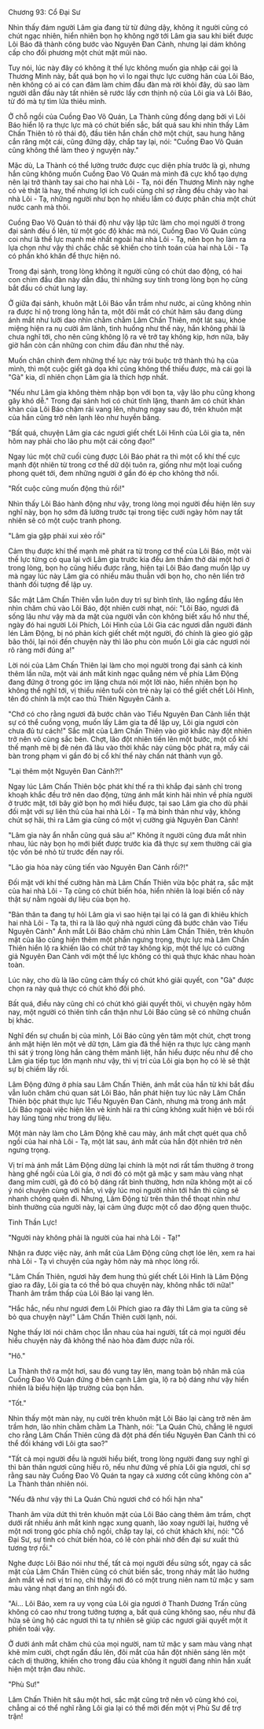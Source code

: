 




Chương 93: Cổ Đại Sư


Nhìn thấy đám người Lâm gia đang từ từ đứng dậy, không ít người cũng có chút ngạc nhiên, hiển nhiên bọn họ không ngờ tới Lâm gia sau khi biết được Lôi Báo đã thành công bước vào Nguyên Đan Cảnh, nhưng lại dám không cấp cho đối phương một chút mặt mũi nào.

Tuy nói, lúc này đây có không ít thế lực không muốn gia nhập cái gọi là Thương Minh này, bất quá bọn họ vì lo ngại thực lực cường hãn của Lôi Báo, nên không có ai có can đảm làm chim đầu đàn mà rời khỏi đây, dù sao làm người dẫn đầu này tất nhiên sẽ rước lấy cơn thịnh nộ của Lôi gia và Lôi Báo, từ đó mà tự tìm lửa thiêu mình.

Ở chỗ ngồi của Cuồng Đao Võ Quán, La Thành cũng đồng dạng bởi vì Lôi Báo hiển lộ ra thực lực mà có chút biến sắc, bất quá sau khi nhìn thấy Lâm Chấn Thiên tỏ rõ thái độ, đầu tiên hắn chần chờ một chút, sau hung hăng cắn răng một cái, cũng đứng dậy, chắp tay lại, nói: "Cuồng Đao Võ Quán cũng không thể làm theo ý nguyện này."

Mặc dù, La Thành có thể lường trước được cục diện phía trước là gì, nhưng hắn cũng không muốn Cuồng Đao Võ Quán mà mình đã cực khổ tạo dựng nên lại trở thành tay sai cho hai nhà Lôi - Tạ, nói đến Thương Minh này nghe có vẻ thật là hay, thế nhưng lợi ích cuối cùng chỉ sợ rằng đều chảy vào hai nhà Lôi - Tạ, những người như bọn họ nhiều lắm có được phân chia một chút nước canh mà thôi.

Cuồng Đao Võ Quán tỏ thái độ như vậy lập tức làm cho mọi người ở trong đại sảnh đều ồ lên, từ một góc độ khác mà nói, Cuồng Đao Võ Quán cũng coi như là thế lực mạnh mẽ nhất ngoài hai nhà Lôi - Tạ, nên bọn họ làm ra lựa chọn như vậy thì chắc chắc sẽ khiến cho tính toán của hai nhà Lôi - Tạ có phần khó khăn để thực hiện nó.

Trong đại sảnh, trong lòng không ít người cũng có chút dao động, có hai con chim đầu đàn này dẫn đầu, thì những suy tính trong lòng bọn họ cũng bắt đầu có chút lung lay.

Ở giữa đại sảnh, khuôn mặt Lôi Báo vẫn trầm như nước, ai cũng không nhìn ra được hỉ nộ trong lòng hắn ta, một đôi mắt có chút hãm sâu đang dùng ánh mắt như lưỡi dao nhìn chằm chằm Lâm Chấn Thiên, một lát sau, khóe miệng hiện ra nụ cười âm lãnh, tình huống như thế này, hắn không phải là chưa nghĩ tới, cho nên cũng không lộ ra vẻ trở tay không kịp, hơn nữa, bây giờ hắn còn cần những con chim đầu đàn như thế này.

Muốn chân chính đem những thế lực này trói buộc trở thành thủ hạ của mình, thì một cuộc giết gà dọa khỉ cũng không thể thiếu được, mà cái gọi là "Gà" kia, dĩ nhiên chọn Lâm gia là thích hợp nhất.

"Nếu như Lâm gia không thèm nhập bọn với bọn ta, vậy lão phu cũng khong gây khó dễ." Trong đại sảnh hơi có chút tĩnh lặng, thanh âm có chút khàn khàn của Lôi Báo chậm rãi vang lên, nhưng ngay sau đó, trên khuôn mặt của hắn cũng trở nên lạnh lẽo như huyền băng.

"Bất quá, chuyện Lâm gia các ngươi giết chết Lôi Hình của Lôi gia ta, nên hôm nay phải cho lão phu một cái công đạo!"

Ngay lúc một chữ cuối cùng được Lôi Báo phát ra thì một cổ khí thế cực mạnh đột nhiên từ trong cơ thể dữ dội tuôn ra, giống như một loại cuồng phong quét tới, đem những người ở gần đó ép cho không thở nổi.

"Rốt cuộc cũng muốn động thủ rồi!"

Nhìn thấy Lôi Báo hành động như vậy, trong lòng mọi người đều hiện lên suy nghĩ này, bọn họ sớm đã lường trước tại trong tiệc cưới ngày hôm nay tất nhiên sẽ có một cuộc tranh phong.

"Lâm gia gặp phải xui xẻo rồi"

Cảm thụ được khí thế mạnh mẽ phát ra từ trong cơ thể của Lôi Báo, một vài thế lực từng có qua lại với Lâm gia trước kia đều âm thầm thở dài một hơi ở trong lòng, bọn họ cũng hiểu được rằng, hiện tại Lôi Báo đang muốn lập uy mà ngay lúc này Lâm gia có nhiều mâu thuẫn với bọn họ, cho nên liền trở thành đối tượng để lập uy.

Sắc mặt Lâm Chấn Thiên vẫn luôn duy trì sự bình tĩnh, lão ngẩng đầu lên nhìn chăm chú vào Lôi Báo, đột nhiên cười nhạt, nói: "Lôi Báo, ngươi đã sống lâu như vậy mà da mặt của người vẫn còn không biết xấu hổ như thế, ngày đó hai người Lôi Phích, Lôi Hình của Lôi Gia các ngươi dẫn người đánh lén Lâm Động, bị nó phản kích giết chết một người, đó chính là gieo gió gặp bão thôi, lại nói đến chuyện này thì lão phu còn muốn Lôi gia các ngươi nói rõ ràng mới đúng a!"

Lời nói của Lâm Chấn Thiên lại làm cho mọi người trong đại sảnh cả kinh thêm lần nữa, một vài ánh mắt kinh ngạc quẳng ném về phía Lâm Động đang đứng ở trong góc im lặng chưa nói một lời nào, hiển nhiên bọn họ không thể nghĩ tới, vị thiếu niên tuổi còn trẻ này lại có thể giết chết Lôi Hình, tên đó chính là một cao thủ Thiên Nguyên Cảnh a.

"Chớ có cho rằng ngươi đã bước chân vào Tiểu Nguyên Đan Cảnh liền thật sự có thể cuồng vọng, muốn lấy Lâm gia ta để lập uy, Lôi gia ngươi còn chưa đủ tư cách!" Sắc mặt của Lâm Chấn Thiên vào giờ khắc này đột nhiên trở nên vô cùng sắc bén. Chợt, lão đột nhiên tiến lên một bước, một cổ khí thế mạnh mẽ bị đè nén đã lâu vào thời khắc này cũng bộc phát ra, mấy cái bàn trong phạm vi gần đó bị cổ khí thế này chấn nát thành vụn gỗ.

"Lại thêm một Nguyên Đan Cảnh?!"

Ngay lúc Lâm Chấn Thiên bộc phát khí thế ra thì khắp đại sảnh chỉ trong khoạh khắc đều trở nên dao động, từng ánh mắt kinh hãi nhìn về phía người ở trước mặt, tới bây giờ bọn họ mới hiểu được, tại sao Lâm gia cho dù phải đối mặt với sự liên thủ của hai nhà Lôi - Tạ mà bình thản như vậy, không chút sợ hãi, thì ra Lâm gia cũng có một vị cường giả Nguyên Đan Cảnh!

"Lâm gia này ẩn nhẫn cũng quá sâu a!" Không ít người cũng đưa mắt nhìn nhau, lúc này bọn họ mới biết được trước kia đã thực sự xem thường cái gia tộc vốn bé nhỏ từ trước đến nay rồi.

"Lão gia hỏa này cũng tiến vào Nguyên Đan Cảnh rồi?!"

Đối mặt với khí thế cường hãn mà Lâm Chấn Thiên vừa bộc phát ra, sắc mặt của hai nhà Lôi - Tạ cũng có chút biến hóa, hiển nhiên là loại biến cố này thật sự nằm ngoài dự liệu của bọn họ.

"Bản thân ta đang tự hỏi Lâm gia vì sao hiện tại lại có lá gan đi khiêu khích hai nhà Lôi - Tạ ta, thì ra là lão quỷ nhà ngươi cũng đã bước chân vào Tiểu Nguyên Cảnh" Ánh mắt Lôi Báo chăm chú nhìn Lâm Chấn Thiên, trên khuôn mặt của lão cũng hiện thêm một phần ngưng trọng, thực lực mà Lâm Chấn Thiên hiển lộ ra khiến lão có chút trở tay không kịp, một thế lực có cường giả Nguyên Đan Cảnh với một thế lực không có thì quả thực khác nhau hoàn toàn.

Lúc này, cho dù là lão cũng cảm thấy có chút khó giải quyết, con "Gà" được chọn ra này quả thực có chút khó đối phó.

Bất quá, điều này cũng chỉ có chút khó giải quyết thôi, vì chuyện ngày hôm nay, một người có thiên tính cẩn thận như Lôi Báo cũng sẽ có những chuẩn bị khác.

Nghĩ đến sự chuẩn bị của mình, Lôi Báo cũng yên tâm một chút, chợt trong ánh mặt hiện lên một vẻ dữ tợn, Lâm gia đã thể hiện ra thực lực càng mạnh thì sát ý trong lòng hắn càng thêm mãnh liệt, hắn hiểu được nếu như để cho Lâm gia tiếp tục lớn mạnh như vậy, thì vị trí của Lôi gia bọn họ có lẽ sẽ thật sự bị chiếm lấy rồi.

Lâm Động đứng ở phía sau Lâm Chấn Thiên, ánh mắt của hắn từ khi bắt đầu vẫn luôn chăm chú quan sát Lôi Báo, hắn phát hiện tuy lúc nãy Lâm Chấn Thiên bộc phát thực lực Tiểu Nguyên Đan Cảnh, nhưng mà trong ánh mắt Lôi Báo ngoài việc hiện lên vẻ kinh hãi ra thì cũng không xuất hiện vẻ bối rối hay lúng túng như trong dự liệu.

Một màn này làm cho Lâm Động khẽ cau mày, ánh mắt chợt quét qua chỗ ngồi của hai nhà Lôi - Tạ, một lát sau, ánh mắt của hắn đột nhiên trở nên ngưng trọng.

Vị trí mà ánh mắt Lâm Động dừng lại chính là một nơi rất tầm thường ở trong hàng ghế ngồi của Lôi gia, ở nơi đó có một gã mặc y sam màu vàng nhạt đang mỉm cười, gã đó có bộ dáng rất bình thường, hơn nữa không một ai cố ý nói chuyện cùng với hắn, vì vậy lúc mọi người nhìn tới hắn thì cũng sẽ nhanh chóng quên đi. Nhưng, Lâm Động từ trên thân thể thoạt nhìn như bình thường của người này, lại cảm ứng được một cổ dao động quen thuộc.

Tinh Thần Lực!

"Người này không phải là người của hai nhà Lôi - Tạ!"

Nhận ra được việc này, ánh mắt của Lâm Động cũng chợt lóe lên, xem ra hai nhà Lôi - Tạ vì chuyện của ngày hôm này mà nhọc lòng rồi.

"Lâm Chấn Thiên, ngươi hãy đem hung thủ giết chết Lôi Hình là Lâm Động giao ra đây, Lôi gia ta có thể bỏ qua chuyện này, không nhắc tới nữa!" Thanh âm trầm thấp của Lôi Báo lại vang lên.

"Hắc hắc, nếu như ngươi đem Lôi Phích giao ra đây thì Lâm gia ta cũng sẽ bỏ qua chuyện này!" Lâm Chấn Thiên cười lạnh, nói.

Nghe thấy lời nói châm chọc lẫn nhau của hai người, tất cả mọi người đều hiểu chuyện này đã không thể nào hòa đàm được nữa rồi.

"Hô."

La Thành thở ra một hơi, sau đó vung tay lên, mang toàn bộ nhân mã của Cuồng Đao Võ Quán đứng ở bên cạnh Lâm gia, lộ ra bộ dáng như vậy hiển nhiên là biểu hiện lập trường của bọn hắn.

"Tốt."

Nhìn thấy một màn này, nụ cười trên khuôn mặt Lôi Báo lại càng trở nên âm trầm hơn, lão nhìn chằm chằm La Thành, nói: "La Quán Chủ, chẳng lẽ ngươi cho rằng Lâm Chấn Thiên cũng đã đột phá đến tiểu Nguyên Đan Cảnh thì có thể đối kháng với Lôi gta sao?"

"Tất cả mọi người đều là người hiểu biết, trong lòng người đang suy nghĩ gì thì bản thân ngươi cũng hiểu rõ, nếu như đứng về phía Lôi gia ngươi, chỉ sợ rằng sau này Cuồng Đao Võ Quán ta ngay cả xương cốt cũng không còn a" La Thành thản nhiên nói.

"Nếu đã như vậy thì La Quán Chủ ngươi chớ có hối hận nha"

Thanh âm vừa dứt thì trên khuôn mặt của Lôi Báo càng thêm âm trầm, chợt dưới rất nhiều ánh mắt kinh ngạc xung quanh, lão xoay người lại, hướng về một nơi trong góc phía chỗ ngồi, chắp tay lại, có chút khách khí, nói: "Cổ Đại Sư, sự tình có chút biến hóa, có lẽ còn phải nhờ đến đại sư xuất thủ tương trợ rồi."

Nghe được Lôi Báo nói như thế, tất cả mọi người đều sửng sốt, ngay cả sắc mặt của Lâm Chấn Thiên cũng có chút biến sắc, trong nháy mắt lão hướng ánh mắt về nơi vị trí nọ, chỉ thấy nơi đó có một trung niên nam tử mặc y sam màu vàng nhạt đang an tĩnh ngồi đó.

"Ai… Lôi Báo, xem ra uy vọng của Lôi gia ngươi ở Thanh Dương Trấn cũng không có cao như trong tưởng tượng a, bất quá cũng không sao, nếu như đã hứa sẽ ủng hộ các ngươi thì ta tự nhiên sẽ giúp các ngươi giải quyết một ít phiền toái vậy.

Ở dưới ánh mắt chăm chú của mọi người, nam tử mặc y sam màu vàng nhạt khẽ mỉm cười, chợt ngẩn đầu lên, đôi mắt của hắn đột nhiên sáng lên một cách dị thường, khiến cho trong đầu của không ít người đang nhìn hắn xuất hiện một trận đau nhức.

"Phù Sư!"

Lâm Chấn Thiên hít sâu một hơi, sắc mặt cũng trở nên vô cùng khó coi, chẳng ai có thể nghĩ rằng Lôi gia lại có thể mời đến một vị Phù Sư để trợ trận!




